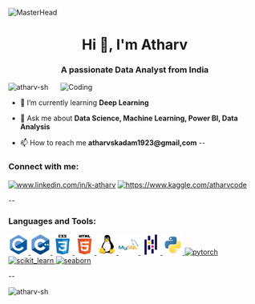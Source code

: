 ![MasterHead](https://media.licdn.com/dms/image/v2/D5612AQEReRdkC5K3_A/article-cover_image-shrink_600_2000/article-cover_image-shrink_600_2000/0/1702441745439?e=2147483647&v=beta&t=2HNc7DtYdBNiTE-bTnwgNs134bcdR99S240AHNwxuHE)

<h1 align="center">Hi 👋, I'm Atharv</h1>
<h3 align="center">A passionate Data Analyst from India</h3>
<img align="right" alt="Coding" width="400" src="https://eitpl.in/assets/img/service/ai.gif">

<p align="left"> <img src="https://komarev.com/ghpvc/?username=atharv-sh&label=Profile%20views&color=0e75b6&style=flat" alt="atharv-sh" /> </p>

- 🌱 I’m currently learning **Deep Learning**

- 💬 Ask me about **Data Science, Machine Learning, Power BI, Data Analysis**

- 📫 How to reach me **atharvskadam1923@gmail,com**
--
<h3 align="left">Connect with me:</h3>
<p align="left">
<a href="https://linkedin.com/in/k-atharv" target="blank"><img align="center" src="https://raw.githubusercontent.com/rahuldkjain/github-profile-readme-generator/master/src/images/icons/Social/linked-in-alt.svg" alt="www.linkedin.com/in/k-atharv" height="30" width="40" /></a>
<a href="https://kaggle.com/atharvcode" target="blank"><img align="center" src="https://raw.githubusercontent.com/rahuldkjain/github-profile-readme-generator/master/src/images/icons/Social/kaggle.svg" alt="https://www.kaggle.com/atharvcode" height="30" width="40" /></a>
</p>
--
<h3 align="left">Languages and Tools:</h3>
<p align="left"> <a href="https://www.cprogramming.com/" target="_blank" rel="noreferrer"> <img src="https://raw.githubusercontent.com/devicons/devicon/master/icons/c/c-original.svg" alt="c" width="40" height="40"/> </a> <a href="https://www.w3schools.com/cpp/" target="_blank" rel="noreferrer"> <img src="https://raw.githubusercontent.com/devicons/devicon/master/icons/cplusplus/cplusplus-original.svg" alt="cplusplus" width="40" height="40"/> </a> <a href="https://www.w3schools.com/css/" target="_blank" rel="noreferrer"> <img src="https://raw.githubusercontent.com/devicons/devicon/master/icons/css3/css3-original-wordmark.svg" alt="css3" width="40" height="40"/> </a> <a href="https://www.w3.org/html/" target="_blank" rel="noreferrer"> <img src="https://raw.githubusercontent.com/devicons/devicon/master/icons/html5/html5-original-wordmark.svg" alt="html5" width="40" height="40"/> </a> <a href="https://www.linux.org/" target="_blank" rel="noreferrer"> <img src="https://raw.githubusercontent.com/devicons/devicon/master/icons/linux/linux-original.svg" alt="linux" width="40" height="40"/> </a> <a href="https://www.mysql.com/" target="_blank" rel="noreferrer"> <img src="https://raw.githubusercontent.com/devicons/devicon/master/icons/mysql/mysql-original-wordmark.svg" alt="mysql" width="40" height="40"/> </a> <a href="https://pandas.pydata.org/" target="_blank" rel="noreferrer"> <img src="https://raw.githubusercontent.com/devicons/devicon/2ae2a900d2f041da66e950e4d48052658d850630/icons/pandas/pandas-original.svg" alt="pandas" width="40" height="40"/> </a> <a href="https://www.python.org" target="_blank" rel="noreferrer"> <img src="https://raw.githubusercontent.com/devicons/devicon/master/icons/python/python-original.svg" alt="python" width="40" height="40"/> </a> <a href="https://pytorch.org/" target="_blank" rel="noreferrer"> <img src="https://www.vectorlogo.zone/logos/pytorch/pytorch-icon.svg" alt="pytorch" width="40" height="40"/> </a> <a href="https://scikit-learn.org/" target="_blank" rel="noreferrer"> <img src="https://upload.wikimedia.org/wikipedia/commons/0/05/Scikit_learn_logo_small.svg" alt="scikit_learn" width="40" height="40"/> </a> <a href="https://seaborn.pydata.org/" target="_blank" rel="noreferrer"> <img src="https://seaborn.pydata.org/_images/logo-mark-lightbg.svg" alt="seaborn" width="40" height="40"/> </a> </p>
--
<p><img align="left" src="https://github-readme-stats.vercel.app/api/top-langs?username=atharv-sh&show_icons=true&locale=en&layout=compact&bg_color=000000&text_color=ffffff&title_color=ffffff&icon_color=ffffff" alt="atharv-sh" /></p>

